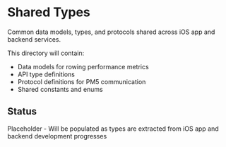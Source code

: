 # Shared Types

Common data models, types, and protocols shared across iOS app and backend services.

This directory will contain:
- Data models for rowing performance metrics
- API type definitions
- Protocol definitions for PM5 communication
- Shared constants and enums

## Status
Placeholder - Will be populated as types are extracted from iOS app and backend development progresses